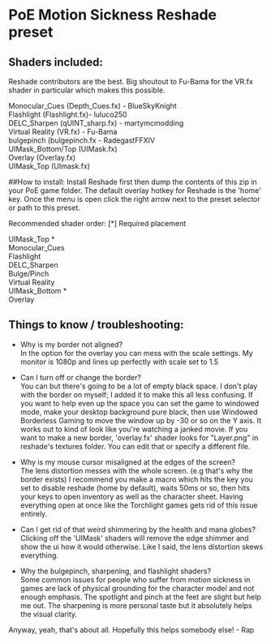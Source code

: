 # PoE Motion Sickness Reshade preset

## Shaders included:
Reshade contributors are the best. Big shoutout to Fu-Bama for the VR.fx shader in particular which makes this possible.  

Monocular_Cues (Depth_Cues.fx) - BlueSkyKnight  
Flashlight (Flashlight.fx)- luluco250  
DELC_Sharpen (qUINT_sharp.fx) - martymcmodding  
Virtual Reality (VR.fx) - Fu-Bama  
bulgepinch (bulgepinch.fx - RadegastFFXIV  
UIMask_Bottom/Top (UIMask.fx)  
Overlay (Overlay.fx)  
UIMask_Top (UImask.fx)  

##How to install:
Install Reshade first then dump the contents of this zip in your PoE game folder. The default overlay hotkey for Reshade is the 'home' key. Once the menu is open click the right arrow next to the preset selector or path to this preset.

Recommended shader order: [*] Required placement

UIMask_Top *  
Monocular_Cues  
Flashlight  
DELC_Sharpen  
Bulge/Pinch  
Virtual Reality  
UIMask_Bottom *  
Overlay  

## Things to know / troubleshooting: 

- Why is my border not aligned?   
In the option for the overlay you can mess with the scale settings. My monitor is 1080p and lines up perfectly with scale set to 1.5

- Can I turn off or change the border?  
You can but there's going to be a lot of empty black space. I don't play with the border on myself; I added it to make this all less confusing. If you want to help even up the space you can set the game to windowed mode, make your desktop background pure black, then use Windowed Borderless Gaming to move the window up by -30 or so on the Y axis. It works out to kind of look like you're watching a janked movie. If you want to make a new border, 'overlay.fx' shader looks for "Layer.png" in reshade's textures folder. You can edit that or specify a different file.

- Why is my mouse cursor misaligned at the edges of the screen?  
The lens distortion messes with the whole screen. (e.g that's why the border exists) I recommend you make a macro which hits the key you set to disable reshade (home by default), waits 50ms or so, then hits your keys to open inventory as well as the character sheet. Having everything open at once like the Torchlight games gets rid of this issue entirely.

- Can I get rid of that weird shimmering by the health and mana globes?  
Clicking off the 'UIMask' shaders will remove the edge shimmer and show the ui how it would otherwise. Like I said, the lens distortion skews everything.

- Why the bulgepinch, sharpening, and flashlight shaders?  
Some common issues for people who suffer from motion sickness in games are lack of physical grounding for the character model and not enough emphasis. The spotlight and pinch at the feet are slight but help me out. The sharpening is more personal taste but it absolutely helps the visual clarity.

Anyway, yeah, that's about all. Hopefully this helps somebody else! - Rap
